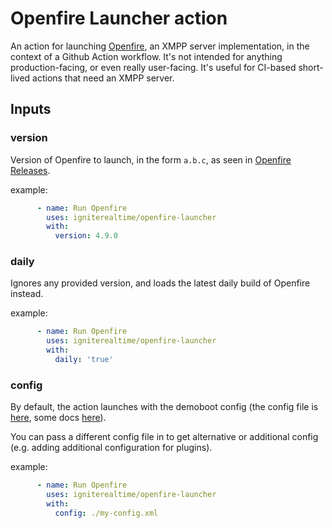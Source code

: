 # Openfire Launcher action

An action for launching [Openfire](https://github.com/igniterealtime/Openfire), an XMPP server implementation, in the context of a Github Action workflow. It's not intended for anything production-facing, or even really user-facing. It's useful for CI-based short-lived actions that need an XMPP server.

## Inputs

### version

Version of Openfire to launch, in the form `a.b.c`, as seen in [Openfire Releases](https://github.com/igniterealtime/Openfire/releases).

example:

```yaml
      - name: Run Openfire
        uses: igniterealtime/openfire-launcher
        with:
          version: 4.9.0
```

### daily

Ignores any provided version, and loads the latest daily build of Openfire instead.

example:

```yaml
      - name: Run Openfire
        uses: igniterealtime/openfire-launcher
        with:
          daily: 'true'
```

### config

By default, the action launches with the demoboot config (the config file is [here](https://github.com/igniterealtime/Openfire/blob/main/distribution/src/conf/openfire-demoboot.xml), some docs [here](https://download.igniterealtime.org/openfire/docs/latest/documentation/client-minimal-working-example-smack.html#preparations)).

You can pass a different config file in to get alternative or additional config (e.g. adding additional configuration for plugins).

example:

```yaml
      - name: Run Openfire
        uses: igniterealtime/openfire-launcher
        with:
          config: ./my-config.xml
```
